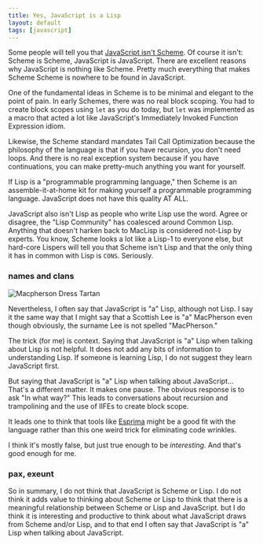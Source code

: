 ```yaml
---
title: Yes, JavaScript is a Lisp
layout: default
tags: [javascript]
---
```


Some people will tell you that [JavaScript isn't Scheme](jis). Of course it isn't: Scheme is Scheme, JavaScript is JavaScript. There are excellent reasons why JavaScript is nothing like Scheme. Pretty much everything that makes Scheme Scheme is nowhere to be found in JavaScript.

[jis]: http://journal.stuffwithstuff.com/2013/07/18/javascript-isnt-scheme/

One of the fundamental ideas in Scheme is to be minimal and elegant to the point of pain. In early Schemes, there was no real block scoping. You had to create block scopes using `let` as you do today, but `let` was implemented as a macro that acted a lot like JavaScript's Immediately Invoked Function Expression idiom.

Likewise, the Scheme standard mandates Tail Call Optimization because the philosophy of the language is that if you have recursion, you don't need loops. And there is no real exception system because if you have continuations, you can make pretty-much anything you want for yourself.

If Lisp is a "programmable programming language," then Scheme is an assemble-it-at-home kit for making yourself a programmable programming language. JavaScript does not have this quality AT ALL.

JavaScript also isn't Lisp as people who write Lisp use the word. Agree or disagree, the "Lisp Community" has coalesced around Common Lisp. Anything that doesn't harken back to MacLisp is considered not-Lisp by experts. You know, Scheme looks a lot like a Lisp-1 to everyone else, but hard-core Lispers will tell you that Scheme isn't Lisp and that the only thing it has in common with Lisp is `CONS`. Seriously.

### names and clans

![Macpherson Dress Tartan](http://upload.wikimedia.org/wikipedia/commons/0/09/MacPherson_tartan_%28Vestiarium_Scoticum%29.png)

Nevertheless, I often say that JavaScript is "a" Lisp, although not Lisp. I say it the same way that I might say that a Scottish Lee is "a" MacPherson even though obviously, the surname Lee is not spelled "MacPherson."

The trick (for me) is context. Saying that JavaScript is "a" Lisp when talking about Lisp is not helpful. It does not add any bits of information to understanding Lisp. If someone is learning Lisp, I do not suggest they learn JavaScript first.

But saying that JavaScript is "a" Lisp when talking about JavaScript... That's a different matter. It makes one pause. The obvious response is to ask "In what way?" This leads to conversations about recursion and trampolining and the use of IIFEs to create block scope.

It leads one to think that tools like [Esprima](http://esprima.org) might be a good fit with the language rather than this one weird trick for eliminating code wrinkles.

I think it's mostly false, but just true enough to be *interesting*. And that's good enough for me.

### pax, exeunt

So in summary, I do not think that JavaScript is Scheme or Lisp. I do not think it adds value to thinking about Scheme or Lisp to think that there is a meaningful relationship between Scheme or Lisp and JavaScript. but I do think it is interesting and productive to think about what JavaScript draws from Scheme and/or Lisp, and to that end I often say that JavaScript is "a" Lisp when talking about JavaScript.